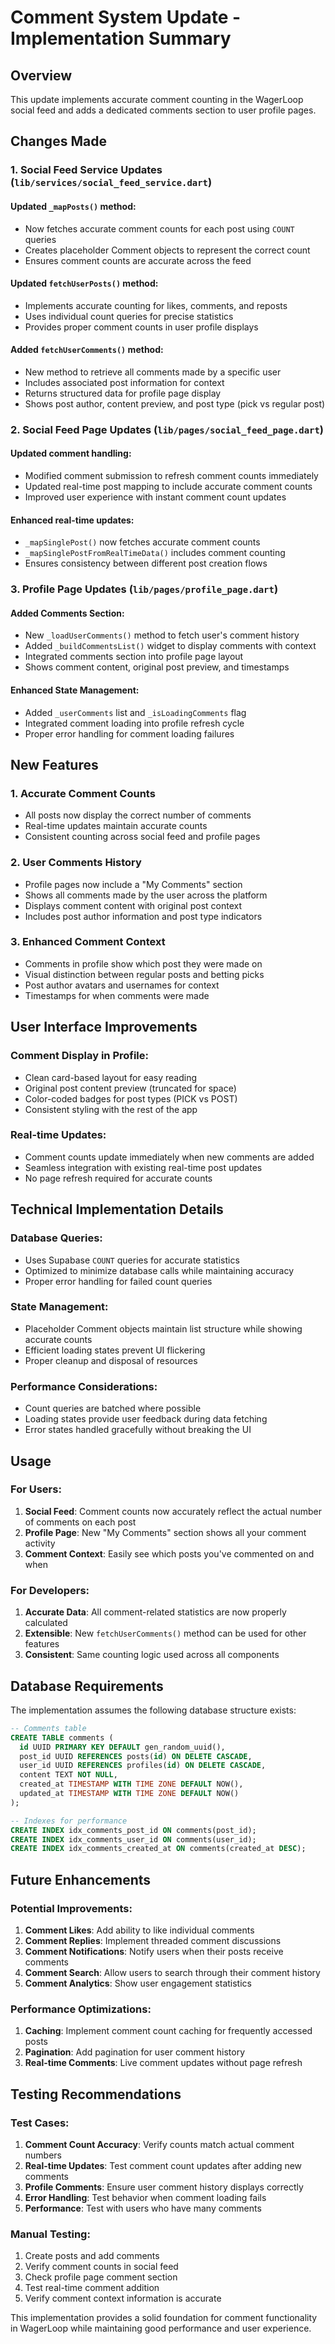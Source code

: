 # Comment System Update - Implementation Summary

## Overview
This update implements accurate comment counting in the WagerLoop social feed and adds a dedicated comments section to user profile pages.

## Changes Made

### 1. Social Feed Service Updates (`lib/services/social_feed_service.dart`)

#### Updated `_mapPosts()` method:
- Now fetches accurate comment counts for each post using `COUNT` queries
- Creates placeholder Comment objects to represent the correct count
- Ensures comment counts are accurate across the feed

#### Updated `fetchUserPosts()` method:
- Implements accurate counting for likes, comments, and reposts
- Uses individual count queries for precise statistics
- Provides proper comment counts in user profile displays

#### Added `fetchUserComments()` method:
- New method to retrieve all comments made by a specific user
- Includes associated post information for context
- Returns structured data for profile page display
- Shows post author, content preview, and post type (pick vs regular post)

### 2. Social Feed Page Updates (`lib/pages/social_feed_page.dart`)

#### Updated comment handling:
- Modified comment submission to refresh comment counts immediately
- Updated real-time post mapping to include accurate comment counts
- Improved user experience with instant comment count updates

#### Enhanced real-time updates:
- `_mapSinglePost()` now fetches accurate comment counts
- `_mapSinglePostFromRealTimeData()` includes comment counting
- Ensures consistency between different post creation flows

### 3. Profile Page Updates (`lib/pages/profile_page.dart`)

#### Added Comments Section:
- New `_loadUserComments()` method to fetch user's comment history
- Added `_buildCommentsList()` widget to display comments with context
- Integrated comments section into profile page layout
- Shows comment content, original post preview, and timestamps

#### Enhanced State Management:
- Added `_userComments` list and `_isLoadingComments` flag
- Integrated comment loading into profile refresh cycle
- Proper error handling for comment loading failures

## New Features

### 1. Accurate Comment Counts
- All posts now display the correct number of comments
- Real-time updates maintain accurate counts
- Consistent counting across social feed and profile pages

### 2. User Comments History
- Profile pages now include a "My Comments" section
- Shows all comments made by the user across the platform
- Displays comment content with original post context
- Includes post author information and post type indicators

### 3. Enhanced Comment Context
- Comments in profile show which post they were made on
- Visual distinction between regular posts and betting picks
- Post author avatars and usernames for context
- Timestamps for when comments were made

## User Interface Improvements

### Comment Display in Profile:
- Clean card-based layout for easy reading
- Original post content preview (truncated for space)
- Color-coded badges for post types (PICK vs POST)
- Consistent styling with the rest of the app

### Real-time Updates:
- Comment counts update immediately when new comments are added
- Seamless integration with existing real-time post updates
- No page refresh required for accurate counts

## Technical Implementation Details

### Database Queries:
- Uses Supabase `COUNT` queries for accurate statistics
- Optimized to minimize database calls while maintaining accuracy
- Proper error handling for failed count queries

### State Management:
- Placeholder Comment objects maintain list structure while showing accurate counts
- Efficient loading states prevent UI flickering
- Proper cleanup and disposal of resources

### Performance Considerations:
- Count queries are batched where possible
- Loading states provide user feedback during data fetching
- Error states handled gracefully without breaking the UI

## Usage

### For Users:
1. **Social Feed**: Comment counts now accurately reflect the actual number of comments on each post
2. **Profile Page**: New "My Comments" section shows all your comment activity
3. **Comment Context**: Easily see which posts you've commented on and when

### For Developers:
1. **Accurate Data**: All comment-related statistics are now properly calculated
2. **Extensible**: New `fetchUserComments()` method can be used for other features
3. **Consistent**: Same counting logic used across all components

## Database Requirements

The implementation assumes the following database structure exists:

```sql
-- Comments table
CREATE TABLE comments (
  id UUID PRIMARY KEY DEFAULT gen_random_uuid(),
  post_id UUID REFERENCES posts(id) ON DELETE CASCADE,
  user_id UUID REFERENCES profiles(id) ON DELETE CASCADE,
  content TEXT NOT NULL,
  created_at TIMESTAMP WITH TIME ZONE DEFAULT NOW(),
  updated_at TIMESTAMP WITH TIME ZONE DEFAULT NOW()
);

-- Indexes for performance
CREATE INDEX idx_comments_post_id ON comments(post_id);
CREATE INDEX idx_comments_user_id ON comments(user_id);
CREATE INDEX idx_comments_created_at ON comments(created_at DESC);
```

## Future Enhancements

### Potential Improvements:
1. **Comment Likes**: Add ability to like individual comments
2. **Comment Replies**: Implement threaded comment discussions
3. **Comment Notifications**: Notify users when their posts receive comments
4. **Comment Search**: Allow users to search through their comment history
5. **Comment Analytics**: Show user engagement statistics

### Performance Optimizations:
1. **Caching**: Implement comment count caching for frequently accessed posts
2. **Pagination**: Add pagination for user comment history
3. **Real-time Comments**: Live comment updates without page refresh

## Testing Recommendations

### Test Cases:
1. **Comment Count Accuracy**: Verify counts match actual comment numbers
2. **Real-time Updates**: Test comment count updates after adding new comments
3. **Profile Comments**: Ensure user comment history displays correctly
4. **Error Handling**: Test behavior when comment loading fails
5. **Performance**: Test with users who have many comments

### Manual Testing:
1. Create posts and add comments
2. Verify comment counts in social feed
3. Check profile page comment section
4. Test real-time comment addition
5. Verify comment context information is accurate

This implementation provides a solid foundation for comment functionality in WagerLoop while maintaining good performance and user experience.
